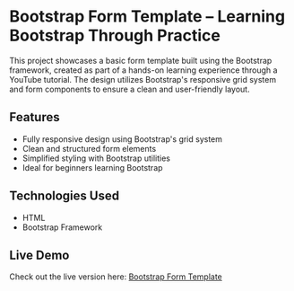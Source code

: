 # Bootstrap Form Template – Learning Bootstrap Through Practice

This project showcases a basic form template built using the Bootstrap framework, created as part of a hands-on learning experience through a YouTube tutorial. The design utilizes Bootstrap's responsive grid system and form components to ensure a clean and user-friendly layout.

## Features
- Fully responsive design using Bootstrap's grid system
- Clean and structured form elements
- Simplified styling with Bootstrap utilities
- Ideal for beginners learning Bootstrap

## Technologies Used
- HTML
- Bootstrap Framework

## Live Demo
Check out the live version here: [Bootstrap Form Template](https://vaibhavpatilviv23.github.io/Bootstrap-Form-Template/)

